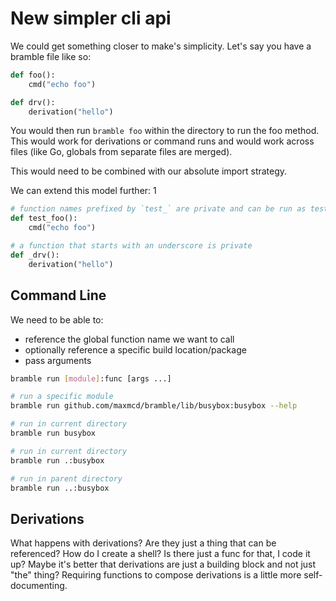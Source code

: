 # New simpler cli api

We could get something closer to make's simplicity. Let's say you have a bramble file like so:

```python
def foo():
    cmd("echo foo")

def drv():
    derivation("hello")
```

You would then run `bramble foo` within the directory to run the foo method. This would work for derivations or command runs and would work across files (like Go, globals from separate files are merged).

This would need to be combined with our absolute import strategy.

We can extend this model further:
1
```python
# function names prefixed by `test_` are private and can be run as tests
def test_foo():
    cmd("echo foo")

# a function that starts with an underscore is private
def _drv():
    derivation("hello")
```

## Command Line

We need to be able to:
 - reference the global function name we want to call
 - optionally reference a specific build location/package
 - pass arguments

```bash
bramble run [module]:func [args ...]

# run a specific module
bramble run github.com/maxmcd/bramble/lib/busybox:busybox --help

# run in current directory
bramble run busybox

# run in current directory
bramble run .:busybox

# run in parent directory
bramble run ..:busybox
```

## Derivations

What happens with derivations? Are they just a thing that can be referenced? How do I create a shell? Is there just a func for that, I code it up? Maybe it's better that derivations are just a building block and not just "the" thing? Requiring functions to compose derivations is a little more self-documenting.
